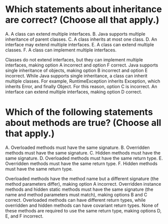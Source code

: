 # Which statements about inheritance are correct? (Choose all that apply.)
A. A class can extend multiple interfaces.
B. Java supports multiple inheritance of parent classes.
C. A class inherits at most one class.
D. An interface may extend multiple interfaces.
E. A class can extend multiple classes.
F. A class can implement multiple interfaces.

Classes do not extend interfaces, but they can implement multiple interfaces, making option A incorrect and option F correct.
Java supports single inheritance of objects, making option B incorrect and option E incorrect.
While Java supports single inheritance, a class can inherit multiple classes.
For example, RuntimeException inherits Exception, which inherits Error, and finally Object.
For this reason, option C is incorrect.
An interface can extend multiple interfaces, making option D correct.

# Which of the following statements about methods are true? (Choose all that apply.)
A. Overloaded methods must have the same signature.
B. Overridden methods must have the same signature.
C. Hidden methods must have the same signature.
D. Overloaded methods must have the same return type.
E. Overridden methods must have the same return type.
F. Hidden methods must have the same return type.

Overloaded methods have the method name but a different signature (the method parameters differ), making option A incorrect.
Overridden instance methods and hidden static methods must have the same signature (the name and method parameters must match),
making options B and C correct.
Overloaded methods can have different return types, while overridden and hidden methods can have covariant return types.
None of these methods are required to use the same return type, making options D, E, and F incorrect.